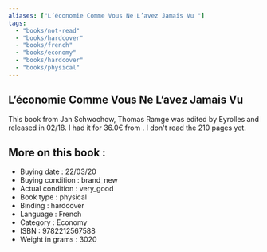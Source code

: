 ```yaml
---
aliases: ["L’économie Comme Vous Ne L’avez Jamais Vu "] 
tags: 
  - "books/not-read" 
  - "books/hardcover" 
  - "books/french"
  - "books/economy"
  - "books/hardcover"
  - "books/physical"
---
```



## L’économie Comme Vous Ne L’avez Jamais Vu 
This book from Jan Schwochow, Thomas Ramge was edited by Eyrolles and released in 02/18. I had it for 36.0€ from . I don't read the 210 pages yet.

## More on this book :
- Buying date : 22/03/20
- Buying condition : brand_new
- Actual condition : very_good
- Book type : physical
- Binding : hardcover
- Language : French
- Category : Economy
- ISBN : 9782212567588
- Weight in grams : 3020
